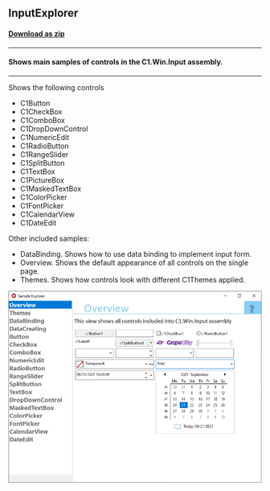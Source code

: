 ## InputExplorer
#### [Download as zip](https://grapecity.github.io/DownGit/#/home?url=https://github.com/GrapeCity/ComponentOne-WinForms-Samples/tree/master/Core\Input\CS\InputExplorer)
____
#### Shows main samples of controls in the C1.Win.Input assembly.
____
Shows the following controls

* C1Button
* C1CheckBox
* C1ComboBox
* C1DropDownControl
* C1NumericEdit
* C1RadioButton
* C1RangeSlider
* C1SplitButton
* C1TextBox
* C1PictureBox
* C1MaskedTextBox
* C1ColorPicker
* C1FontPicker
* C1CalendarView
* C1DateEdit

Other included samples:

* DataBinding. Shows how to use data binding to implement input form.
* Overview. Shows the default appearance of all controls on the single page.
* Themes. Shows how controls look with different C1Themes applied.

![screenshot](screenshot.png)
